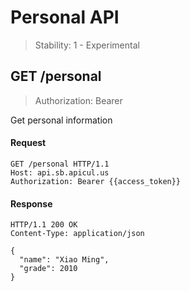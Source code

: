 Personal API
==========

> Stability: 1 - Experimental

## GET /personal

> Authorization: Bearer

Get personal information

#### Request

```http
GET /personal HTTP/1.1
Host: api.sb.apicul.us
Authorization: Bearer {{access_token}}
```

#### Response

```http
HTTP/1.1 200 OK
Content-Type: application/json

{
  "name": "Xiao Ming",
  "grade": 2010
}
```
